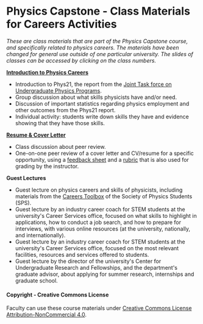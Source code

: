 # Physics Capstone - Class Materials for Careers Activities

_These are class materials that are part of the Physics Capstone course, and specifically related to physics careers. The materials have been changed for general use outside of one particular university. The slides of classes can be accessed by clicking on the class numbers._

**[Introduction to Physics Careers](Topics/Slides/ClassCareersIntro.pptx)**
* Introduction to Phys21, the report from the [Joint Task force on Undergraduate Physics Programs](https://www.compadre.org/jtupp/).
* Group discussion about what skills physicists have and/or need.
* Discussion of important statistics regarding physics employment and other outcomes from the Phys21 report.
* Individual activity: students write down skills they have and evidence showing that they have those skills.

**[Resume & Cover Letter](Topics/Slides/ClassResumeCoverLetter.pptx)**
* Class discussion about peer review.
* One-on-one peer review of a cover letter and CV/resume for a specific opportunity, using a [feedback sheet](Materials/ApplicationMaterialsPeerReview.docx) and a [rubric](Materials/ApplicationMaterialsRubric.docx) that is also used for grading by the instructor.

**Guest Lectures**
* Guest lecture on physics careers and skills of physicists, including materials from the [Careers Toolbox](https://www.spsnational.org/sites/all/careerstoolbox/) of the Society of Physics Students (SPS).
* Guest lecture by an industry career coach for STEM students at the university's Career Services office, focused on what skills to highlight in applications, how to conduct a job search, and how to prepare for interviews, with various online resources (at the university, nationally, and internationally).
* Guest lecture by an industry career coach for STEM students at the university's Career Services office, focused on the most relevant facilities, resources and services offered to students.
* Guest lecture by the director of the university's Center for Undergraduate Research and Fellowships, and the department's graduate advisor, about applying for summer research, internships and graduate school.

#### Copyright - Creative Commons License

Faculty can use these course materials under [Creative Commons License Attribution-NonCommercial 4.0](https://creativecommons.org/licenses/by-nc/4.0/).
